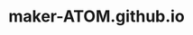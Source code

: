 # maker-ATOM.github.io

<!-- 
REF:
https://tailwindflex.com/@anonymous/image-gallery
https://themewagon.github.io/profile/
https://foundry.basement.studio/ 
parallax scroll maybe
https://github.com/livebloggerofficial/ScrollSpy-Indicator/tree/main
https://www.bhoite.com/
-->